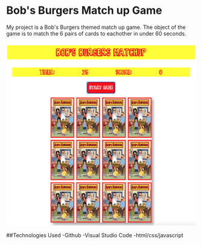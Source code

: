 # Bob's Burgers Match up Game
My project is a Bob's Burgers themed match up game. The object of the game is to match the 6 pairs of cards to eachother in under 60 seconds. 

![image](https://raw.githubusercontent.com/MartezMcDaniel/ProjectOne/main/images/Screen%20Shot%202020-12-29%20at%2012.36.58%20AM.png)

##Technologies Used
-Github
-Visual Studio Code
-html/css/javascript
